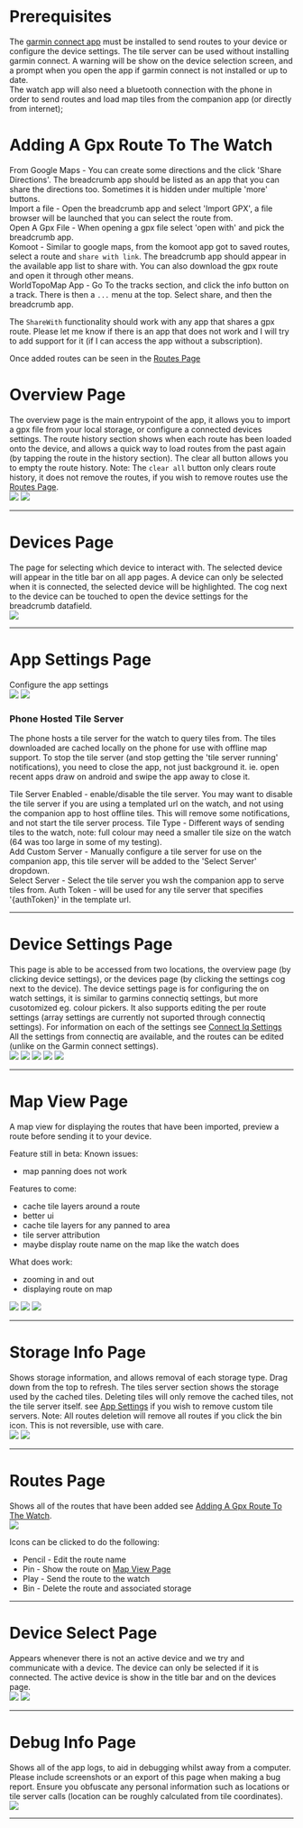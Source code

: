 # Prerequisites

The [garmin connect app](https://play.google.com/store/apps/details?id=com.garmin.android.apps.connectmobile&hl=en_AU) must be installed to send routes to your device or configure the device settings. The tile server can be used without installing garmin connect. A warning will be show on the device selection screen, and a prompt when you open the app if garmin connect is not installed or up to date.  
The watch app will also need a bluetooth connection with the phone in order to send routes and load map tiles from the companion app (or directly from internet);


# Adding A Gpx Route To The Watch

From Google Maps - You can create some directions and the click 'Share Directions'. The breadcrumb app should be listed as an app that you can share the directions too. Sometimes it is hidden under multiple 'more' buttons.  
Import a file - Open the breadcrumb app and select 'Import GPX', a file browser will be launched that you can select the route from.  
Open A Gpx File - When opening a gpx file select 'open with' and pick the breadcrumb app.  
Komoot - Similar to google maps, from the komoot app got to saved routes, select a route and `share with link`. The breadcrumb app should appear in the available app list to share with. You can also download the gpx route and open it through other means.  
WorldTopoMap App - Go To the tracks section, and click the info button on a track. There is then a `...` menu at the top. Select share, and then the breadcrumb app.  

The `ShareWith` functionality should work with any app that shares a gpx route. Please let me know if there is an app that does not work and I will try to add support for it (if I can access the app without a subscription).

Once added routes can be seen in the [Routes Page](#routes-page)

# Overview Page

The overview page is the main entrypoint of the app, it allows you to import a gpx file from your local storage, or configure a connected devices settings. The route history section shows when each route has been loaded onto the device, and allows a quick way to load routes from the past again (by tapping the route in the history section). The clear all button allows you to empty the route history.
Note: The `clear all` button only clears route history, it does not remove the routes, if you wish to remove routes use the [Routes Page](#routes-page).  
![](images/manual/overview.png)
![](images/manual/overview-cleared.png)

---

# Devices Page

The page for selecting which device to interact with. The selected device will appear in the title bar on all app pages. A device can only be selected when it is connected, the selected device will be highlighted. The cog next to the device can be touched to open the device settings for the breadcrumb datafield.  
![](images/manual/devices.png)

---

# App Settings Page

Configure the app settings  
![](images/manual/appsettings.png)
![](images/manual/appsettings-custom.png)

### Phone Hosted Tile Server

The phone hosts a tile server for the watch to query tiles from. The tiles downloaded are cached locally on the phone for use with offline map support. To stop the tile server (and stop getting the 'tile server running' notifications), you need to close the app, not just background it. ie. open recent apps draw on android and swipe the app away to close it.    

Tile Server Enabled - enable/disable the tile server. You may want to disable the tile server if you are using a templated url on the watch, and not using the companion app to host offline tiles. This will remove some notifications, and not start the tile server process.
Tile Type - Different ways of sending tiles to the watch, note: full colour may need a smaller tile size on the watch (64 was too large in some of my testing).  
Add Custom Server - Manually configure a tile server for use on the companion app, this tile server will be added to the  'Select Server' dropdown.  
Select Server - Select the tile server you wsh the companion app to serve tiles from.
Auth Token - will be used for any tile server that specifies '{authToken}' in the template url.

---

# Device Settings Page

This page is able to be accessed from two locations, the overview page (by clicking device settings), or the devices page (by clicking the settings cog next to the device). The device settings page is for configuring the on watch settings, it is similar to garmins connectiq settings, but more cusotomized eg. colour pickers. It also supports editing the per route settings (array settings are currently not suported through connectiq settings). For information on each of the settings see [Connect Iq Settings](https://github.com/pauljohnston2025/breadcrumb-garmin/blob/master/settings.md#garmin-settings-connect-iq-store)  
All the settings from connectiq are available, and the routes can be edited (unlike on the Garmin connect settings).   
![](images/manual/devicesettings.png)
![](images/manual/devicesettings-routes.png)
![](images/manual/devicesettings-routes-edit.png)
![](images/manual/devicesettings-colours.png)
![](images/manual/devicesettings-colours-rgb.png)

---

# Map View Page

A map view for displaying the routes that have been imported, preview a route before sending it to your device. 

Feature still in beta:
Known issues:
* map panning does not work

Features to come:
* cache tile layers around a route
* better ui
* cache tile layers for any panned to area
* tile server attribution
* maybe display route name on the map like the watch does

What does work:
* zooming in and out
* displaying route on map

![](images/manual/mapview-noroute.png)
![](images/manual/mapview-nolevation.png)
![](images/manual/mapview-elevation.png)

---

# Storage Info Page

Shows storage information, and allows removal of each storage type. Drag down from the top to refresh. 
The tiles server section shows the storage used by the cached tiles. Deleting tiles will only remove the cached tiles, not the tile server itself. see [App Settings](#app-settings-page) if you wish to remove custom tile servers.
Note: All routes deletion will remove all routes if you click the bin icon. This is not reversible, use with care.  
![](images/manual/storageinfo.png)
![](images/manual/storageinfo-loading.png)

---

# Routes Page

Shows all of the routes that have been added see [Adding A Gpx Route To The Watch](#adding-a-gpx-route-to-the-watch).  
![](images/manual/routes.png)  

Icons can be clicked to do the following:

* Pencil - Edit the route name
* Pin - Show the route on [Map View Page](#map-view-page)
* Play - Send the route to the watch
* Bin - Delete the route and associated storage

---

# Device Select Page

Appears whenever there is not an active device and we try and communicate with a device. The device can only be selected if it is connected. The active device is show in the title bar and on the devices page.       
![](images/manual/deviceselect-not-connected.png)
![](images/manual/deviceselect-connected.png)

---

# Debug Info Page

Shows all of the app logs, to aid in debugging whilst away from a computer. Please include screenshots or an export of this page when making a bug report. Ensure you obfuscate any personal information such as locations or tile server calls (location can be roughly calculated from tile coordinates).
![](images/manual/debugpage.png)

---

